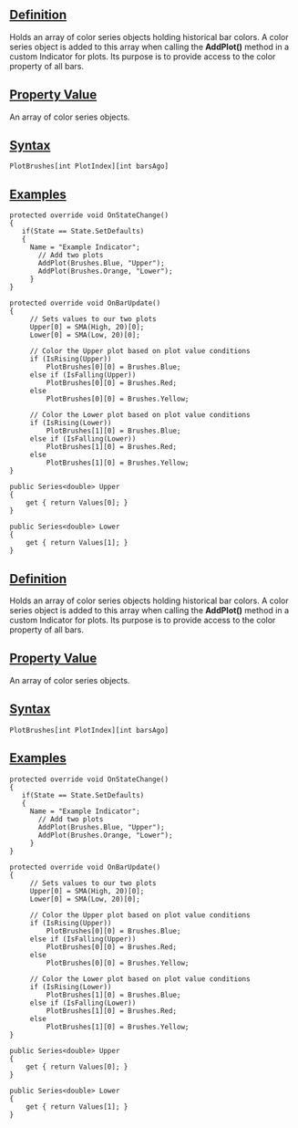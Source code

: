 ## [Definition](https://developer.ninjatrader.com/docs/desktop/plotbrushes\#definition)

Holds an array of color series objects holding historical bar colors. A color series object is added to this array when calling the **AddPlot()** method in a custom Indicator for plots. Its purpose is to provide access to the color property of all bars.

## [Property Value](https://developer.ninjatrader.com/docs/desktop/plotbrushes\#property-value)

An array of color series objects.

## [Syntax](https://developer.ninjatrader.com/docs/desktop/plotbrushes\#syntax)

`PlotBrushes[int PlotIndex][int barsAgo]`

## [Examples](https://developer.ninjatrader.com/docs/desktop/plotbrushes\#examples)

```jsx-150469391 csharp
protected override void OnStateChange()
{
   if(State == State.SetDefaults)
   {
     Name = "Example Indicator";
       // Add two plots
       AddPlot(Brushes.Blue, "Upper");
       AddPlot(Brushes.Orange, "Lower");
     }
}

protected override void OnBarUpdate()
{
     // Sets values to our two plots
     Upper[0] = SMA(High, 20)[0];
     Lower[0] = SMA(Low, 20)[0];

     // Color the Upper plot based on plot value conditions
     if (IsRising(Upper))
         PlotBrushes[0][0] = Brushes.Blue;
     else if (IsFalling(Upper))
         PlotBrushes[0][0] = Brushes.Red;
     else
         PlotBrushes[0][0] = Brushes.Yellow;

     // Color the Lower plot based on plot value conditions
     if (IsRising(Lower))
         PlotBrushes[1][0] = Brushes.Blue;
     else if (IsFalling(Lower))
         PlotBrushes[1][0] = Brushes.Red;
     else
         PlotBrushes[1][0] = Brushes.Yellow;
}

public Series<double> Upper
{
    get { return Values[0]; }
}

public Series<double> Lower
{
    get { return Values[1]; }
}

```

## [Definition](https://developer.ninjatrader.com/docs/desktop/plotbrushes\#definition)

Holds an array of color series objects holding historical bar colors. A color series object is added to this array when calling the **AddPlot()** method in a custom Indicator for plots. Its purpose is to provide access to the color property of all bars.

## [Property Value](https://developer.ninjatrader.com/docs/desktop/plotbrushes\#property-value)

An array of color series objects.

## [Syntax](https://developer.ninjatrader.com/docs/desktop/plotbrushes\#syntax)

`PlotBrushes[int PlotIndex][int barsAgo]`

## [Examples](https://developer.ninjatrader.com/docs/desktop/plotbrushes\#examples)

```jsx-150469391 csharp
protected override void OnStateChange()
{
   if(State == State.SetDefaults)
   {
     Name = "Example Indicator";
       // Add two plots
       AddPlot(Brushes.Blue, "Upper");
       AddPlot(Brushes.Orange, "Lower");
     }
}

protected override void OnBarUpdate()
{
     // Sets values to our two plots
     Upper[0] = SMA(High, 20)[0];
     Lower[0] = SMA(Low, 20)[0];

     // Color the Upper plot based on plot value conditions
     if (IsRising(Upper))
         PlotBrushes[0][0] = Brushes.Blue;
     else if (IsFalling(Upper))
         PlotBrushes[0][0] = Brushes.Red;
     else
         PlotBrushes[0][0] = Brushes.Yellow;

     // Color the Lower plot based on plot value conditions
     if (IsRising(Lower))
         PlotBrushes[1][0] = Brushes.Blue;
     else if (IsFalling(Lower))
         PlotBrushes[1][0] = Brushes.Red;
     else
         PlotBrushes[1][0] = Brushes.Yellow;
}

public Series<double> Upper
{
    get { return Values[0]; }
}

public Series<double> Lower
{
    get { return Values[1]; }
}

```